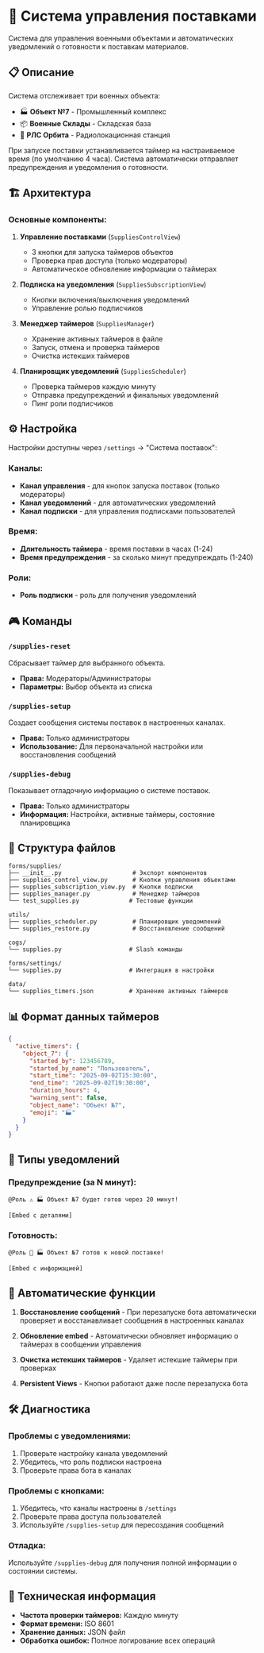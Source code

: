 # 🚚 Система управления поставками

Система для управления военными объектами и автоматических уведомлений о готовности к поставкам материалов.

## 📋 Описание

Система отслеживает три военных объекта:
- 🏭 **Объект №7** - Промышленный комплекс  
- 📦 **Военные Склады** - Складская база
- 📡 **РЛС Орбита** - Радиолокационная станция

При запуске поставки устанавливается таймер на настраиваемое время (по умолчанию 4 часа). Система автоматически отправляет предупреждения и уведомления о готовности.

## 🏗️ Архитектура

### Основные компоненты:

1. **Управление поставками** (`SuppliesControlView`)
   - 3 кнопки для запуска таймеров объектов
   - Проверка прав доступа (только модераторы)
   - Автоматическое обновление информации о таймерах

2. **Подписка на уведомления** (`SuppliesSubscriptionView`)
   - Кнопки включения/выключения уведомлений
   - Управление ролью подписчиков

3. **Менеджер таймеров** (`SuppliesManager`)
   - Хранение активных таймеров в файле
   - Запуск, отмена и проверка таймеров
   - Очистка истекших таймеров

4. **Планировщик уведомлений** (`SuppliesScheduler`)
   - Проверка таймеров каждую минуту
   - Отправка предупреждений и финальных уведомлений
   - Пинг роли подписчиков

## ⚙️ Настройка

Настройки доступны через `/settings` → "Система поставок":

### Каналы:
- **Канал управления** - для кнопок запуска поставок (только модераторы)
- **Канал уведомлений** - для автоматических уведомлений
- **Канал подписки** - для управления подписками пользователей

### Время:
- **Длительность таймера** - время поставки в часах (1-24)
- **Время предупреждения** - за сколько минут предупреждать (1-240)

### Роли:
- **Роль подписки** - роль для получения уведомлений

## 🎮 Команды

### `/supplies-reset`
Сбрасывает таймер для выбранного объекта.
- **Права:** Модераторы/Администраторы
- **Параметры:** Выбор объекта из списка

### `/supplies-setup`
Создает сообщения системы поставок в настроенных каналах.
- **Права:** Только администраторы
- **Использование:** Для первоначальной настройки или восстановления сообщений

### `/supplies-debug`
Показывает отладочную информацию о системе поставок.
- **Права:** Только администраторы
- **Информация:** Настройки, активные таймеры, состояние планировщика

## 📁 Структура файлов

```
forms/supplies/
├── __init__.py                    # Экспорт компонентов
├── supplies_control_view.py       # Кнопки управления объектами
├── supplies_subscription_view.py  # Кнопки подписки
├── supplies_manager.py            # Менеджер таймеров
└── test_supplies.py              # Тестовые функции

utils/
├── supplies_scheduler.py          # Планировщик уведомлений
└── supplies_restore.py            # Восстановление сообщений

cogs/
└── supplies.py                   # Slash команды

forms/settings/
└── supplies.py                   # Интеграция в настройки

data/
└── supplies_timers.json          # Хранение активных таймеров
```

## 📊 Формат данных таймеров

```json
{
  "active_timers": {
    "object_7": {
      "started_by": 123456789,
      "started_by_name": "Пользователь",
      "start_time": "2025-09-02T15:30:00",
      "end_time": "2025-09-02T19:30:00", 
      "duration_hours": 4,
      "warning_sent": false,
      "object_name": "Объект №7",
      "emoji": "🏭"
    }
  }
}
```

## 🔔 Типы уведомлений

### Предупреждение (за N минут):
```
@Роль ⚠️ 🏭 Объект №7 будет готов через 20 минут!

[Embed с деталями]
```

### Готовность:
```
@Роль 🚚 🏭 Объект №7 готов к новой поставке!

[Embed с информацией]
```

## 🚀 Автоматические функции

1. **Восстановление сообщений** - При перезапуске бота автоматически проверяет и восстанавливает сообщения в настроенных каналах

2. **Обновление embed** - Автоматически обновляет информацию о таймерах в сообщении управления

3. **Очистка истекших таймеров** - Удаляет истекшие таймеры при проверках

4. **Persistent Views** - Кнопки работают даже после перезапуска бота

## 🛠️ Диагностика

### Проблемы с уведомлениями:
1. Проверьте настройку канала уведомлений
2. Убедитесь, что роль подписки настроена
3. Проверьте права бота в каналах

### Проблемы с кнопками:
1. Убедитесь, что каналы настроены в `/settings`
2. Проверьте права доступа пользователей
3. Используйте `/supplies-setup` для пересоздания сообщений

### Отладка:
Используйте `/supplies-debug` для получения полной информации о состоянии системы.

## 🔧 Техническая информация

- **Частота проверки таймеров:** Каждую минуту
- **Формат времени:** ISO 8601
- **Хранение данных:** JSON файл
- **Обработка ошибок:** Полное логирование всех операций
